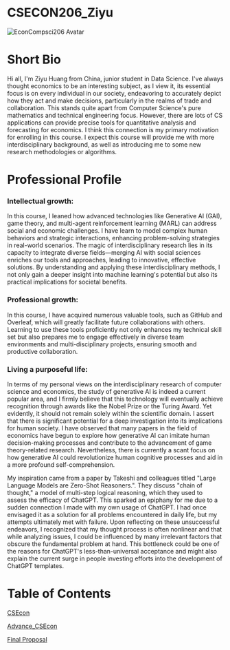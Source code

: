 # CSECON206_Ziyu
![EconCompsci206 Avatar](kitty.png)
# Short Bio
Hi all, I'm Ziyu Huang from China, junior student in Data Science. I've always thought economics to be an interesting subject, as I view it, its essential focus is on every individual in our society, endeavoring to accurately depict how they act and make decisions, particularly in the realms of trade and collaboration. This stands quite apart from Computer Science's pure mathematics and technical engineering focus. However, there are lots of CS applications can provide precise tools for quantitative analysis and forecasting for economics. I think this connection is my primary motivation for enrolling in this course. I expect this course will provide me with more interdisciplinary background, as well as introducing me to some new research methodologies or algorithms.

# Professional Profile
### Intellectual growth:

In this course, I leaned how advanced technologies like Generative AI (GAI), game theory, and multi-agent reinforcement learning (MARL) can address social and economic challenges. I have learn to model complex human behaviors and strategic interactions, enhancing problem-solving strategies in real-world scenarios. The magic of interdisciplinary research lies in its capacity to integrate diverse fields—merging AI with social sciences enriches our tools and approaches, leading to innovative, effective solutions. By understanding and applying these interdisciplinary methods, I not only gain a deeper insight into machine learning's potential but also its practical implications for societal benefits.

### Professional growth:

In this course, I have acquired numerous valuable tools, such as GitHub and Overleaf, which will greatly facilitate future collaborations with others. Learning to use these tools proficiently not only enhances my technical skill set but also prepares me to engage effectively in diverse team environments and multi-disciplinary projects, ensuring smooth and productive collaboration.

### Living a purposeful life: 

In terms of my personal views on the interdisciplinary research of computer science and economics, the study of generative AI is indeed a current popular area, and I firmly believe that this technology will eventually achieve recognition through awards like the Nobel Prize or the Turing Award. Yet evidently, it should not remain solely within the scientific domain. I assert that there is significant potential for a deep investigation into its implications for human society. I have observed that many papers in the field of economics have begun to explore how generative AI can imitate human decision-making processes and contribute to the advancement of game theory-related research. Nevertheless, there is currently a scant focus on how generative AI could revolutionize human cognitive processes and aid in a more profound self-comprehension.

My inspiration came from a paper by Takeshi and colleagues titled "Large Language Models are Zero-Shot Reasoners.". They discuss "chain of thought," a model of multi-step logical reasoning, which they used to assess the efficacy of ChatGPT. This sparked an epiphany for me due to a sudden connection I made with my own usage of ChatGPT. I had once envisaged it as a solution for all problems encountered in daily life, but my attempts ultimately met with failure. Upon reflecting on these unsuccessful endeavors, I recognized that my thought process is often nonlinear and that while analyzing issues, I could be influenced by many irrelevant factors that obscure the fundamental problem at hand. This bottleneck could be one of the reasons for ChatGPT's less-than-universal acceptance and might also explain the current surge in people investing efforts into the development of ChatGPT templates.

# Table of Contents
[CSEcon](https://github.com/Rising-Stars-by-Sunshine/CSECON206_Ziyu/tree/main/CSEcon)

[Advance_CSEcon](https://github.com/Rising-Stars-by-Sunshine/CSECON206_Ziyu/tree/main/Advance_CSEcon)

[Final Proposal](https://github.com/Rising-Stars-by-Sunshine/CSECON206_Ziyu/tree/main/Proposal%20(new))
